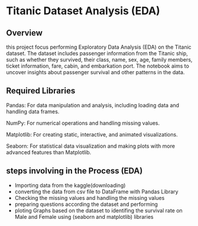 # Titanic Dataset Analysis (EDA)

## Overview
this project focus performing Exploratory Data Analysis (EDA) on the Titanic dataset.
The dataset includes passenger information from the Titanic ship, such as whether they survived, their class, name, 
sex, age, family members, ticket information, fare, cabin, and embarkation port. The notebook aims to uncover insights about passenger survival and other patterns in the data.

## Required Libraries

Pandas: For data manipulation and analysis, including loading data and handling data frames.

NumPy: For numerical operations and handling missing values.

Matplotlib: For creating static, interactive, and animated visualizations.

Seaborn: For statistical data visualization and making plots with more advanced features than Matplotlib.



## steps involving in the  Process (EDA)

*  Importing data from the kaggle(downloading)
* converting the data from csv file to DataFrame with Pandas Library
* Checking the missing values and handling the missing values
* preparing  questions according the dataset and performing
* ploting Graphs based on the dataset to identifing the survival rate on Male and Female using (seaborn and matplotlib) libraries 
